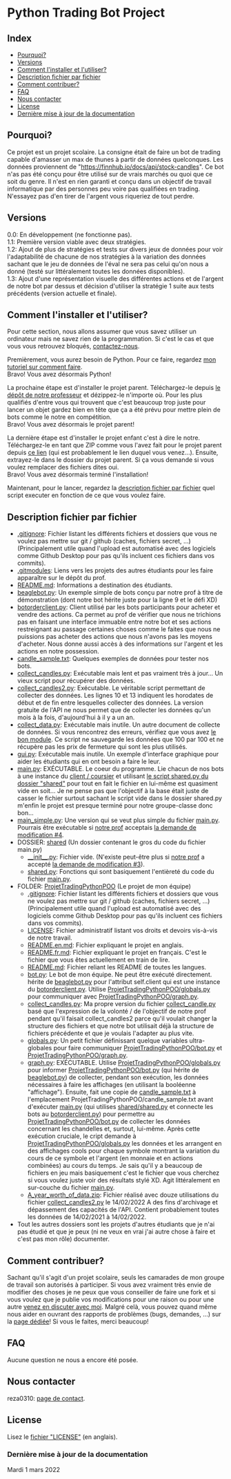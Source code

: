 # Python Trading Bot Project

## Index
- [Pourquoi?](https://github.com/reza0310/ProjetTradingPythonPOO/blob/main/README.fr.md#pourquoi)
- [Versions](https://github.com/reza0310/ProjetTradingPythonPOO/blob/main/README.fr.md#versions)
- [Comment l'installer et l'utiliser?](https://github.com/reza0310/ProjetTradingPythonPOO/blob/main/README.fr.md#comment-linstaller-et-lutiliser)
- [Description fichier par fichier](https://github.com/reza0310/ProjetTradingPythonPOO/blob/main/README.fr.md#description-fichier-par-fichier)
- [Comment contribuer?](https://github.com/reza0310/ProjetTradingPythonPOO/blob/main/README.fr.md#comment-contribuer)
- [FAQ](https://github.com/reza0310/ProjetTradingPythonPOO/blob/main/README.fr.md#faq)
- [Nous contacter](https://github.com/reza0310/ProjetTradingPythonPOO/blob/main/README.fr.md#nous-contacter)
- [License](https://github.com/reza0310/ProjetTradingPythonPOO/blob/main/README.fr.md#license)
- [Dernière mise à jour de la documentation](https://github.com/reza0310/ProjetTradingPythonPOO/blob/main/README.fr.md#dernière-mise-à-jour-de-la-documentation)

## Pourquoi?
Ce projet est un projet scolaire. La consigne était de faire un bot de trading capable d'amasser un max de thunes à partir de données quelconques. Les données proviennent de "https://finnhub.io/docs/api/stock-candles". Ce bot n'as pas été conçu pour être utilisé sur de vrais marchés ou quoi que ce soit du genre. Il n'est en rien garanti et conçu dans un objectif de travail informatique par des personnes peu voire pas qualifiées en trading. N'essayez pas d'en tirer de l'argent vous riqueriez de tout perdre.

## Versions
0.0: En développement (ne fonctionne pas).<br>
1.1: Première version viable avec deux stratégies.<br>
1.2: Ajout de plus de stratégies et tests sur divers jeux de données pour voir l'adaptabilité de chacune de nos stratégies à la variation des données sachant que le jeu de données de l'éval ne sera pas celui qu'on nous a donné (testé sur littéralement toutes les données disponibles).<br>
1.3: Ajout d'une représentation visuelle des différentes actions et de l'argent de notre bot par dessus et décision d'utiliser la stratégie 1 suite aux tests précédents (version actuelle et finale).<br>

## Comment l'installer et l'utiliser?
Pour cette section, nous allons assumer que vous savez utiliser un ordinateur mais ne savez rien de la programmation. Si c'est le cas et que vous vous retrouvez bloqués, [contactez-nous](https://github.com/reza0310/ProjetTradingPythonPOO/blob/main/README.fr.md#nous-contacter).

Premièrement, vous aurez besoin de Python. Pour ce faire, regardez [mon tutoriel sur comment faire](https://github.com/reza0310/Tutorials/blob/python/README.en.md).<br>
Bravo! Vous avez désormais Python!

La prochaine étape est d'installer le projet parent. Téléchargez-le depuis [le dépôt de notre professeur](https://github.com/benjaminforest/beagleboys) et dézippez-le n'importe où. Pour les plus qualifiés d'entre vous qui trouvent que c'est beaucoup trop juste pour lancer un objet gardez bien en tête que ça a été prévu pour mettre plein de bots comme le notre en compétition.<br>
Bravo! Vous avez désormais le projet parent!

La dernière étape est d'installer le projet enfant c'est à dire le notre. Téléchargez-le en tant que ZIP comme vous l'avez fait pour le projet parent depuis [ce lien](https://github.com/reza0310/ProjetTradingPythonPOO) (qui est probablement le lien duquel vous venez...). Ensuite, extrayez-le dans le dossier du projet parent. Si ça vous demande si vous voulez remplacer des fichiers dites oui.<br>
Bravo! Vous avez désormais terminé l'installation!

Maintenant, pour le lancer, regardez la [description fichier par fichier](https://github.com/reza0310/ProjetTradingPythonPOO/blob/main/README.fr.md#description-fichier-par-fichier) quel script executer en fonction de ce que vous voulez faire.

## Description fichier par fichier
- [.gitignore](https://github.com/benjaminforest/beagleboys/blob/main/.gitignore): Fichier listant les différents fichiers et dossiers que vous ne voulez pas mettre sur git / github (caches, fichiers secret, ...) (Principalement utile quand l'upload est automatisé avec des logiciels comme Github Desktop pour pas qu'ils incluent ces fichiers dans vos commits).
- [.gitmodules](https://github.com/benjaminforest/beagleboys/blob/main/.gitmodules): Liens vers les projets des autres étudiants pour les faire apparaître sur le dépôt du prof.
- [README.md](https://github.com/benjaminforest/beagleboys/blob/main/README.md): Informations a destination des étudiants.
- [beaglebot.py](https://github.com/benjaminforest/beagleboys/blob/main/beaglebot.py): Un exemple simple de bots conçu par notre prof à titre de démonstration (dont notre bot hérite juste pour la ligne 9 et le défi XD)
- [botorderclient.py](https://github.com/benjaminforest/beagleboys/blob/main/botorderclient.py): Client utilisé par les bots participants pour acheter et vendre des actions. Ca permet au prof de vérifier que nous ne trichions pas en faisant une interface immuable entre notre bot et ses actions restreignant au passage certaines choses comme le faites que nous ne puissions pas acheter des actions que nous n'avons pas les moyens d'acheter. Nous donne aussi accès à des informations sur l'argent et les actions en notre possession.
- [candle_sample.txt](https://github.com/benjaminforest/beagleboys/blob/main/candle_sample.txt): Quelques exemples de données pour tester nos bots.
- [collect_candles.py](https://github.com/benjaminforest/beagleboys/blob/main/collect_candles.py): Exécutable mais lent et pas vraiment très à jour... Un vieux script pour récupérer des données.
- [collect_candles2.py](https://github.com/benjaminforest/beagleboys/blob/main/collect_candles2.py): Exécutable. Le véritable script permettant de collecter des données. Les lignes 10 et 13 indiquent les horodates de début et de fin entre lesquelles collecter des données. La version gratuite de l'API ne nous permet que de collecter les données qu'un mois à la fois, d'aujourd'hui à il y a un an.
- [collect_data.py](https://github.com/benjaminforest/beagleboys/blob/main/collect_data.py): Exécutable mais inutile. Un autre document de collecte de données. Si vous rencontrez des erreurs, vérifiez que vous avez [le bon module](https://stackoverflow.com/questions/42905748/i-am-getting-attribute-error-module-object-has-no-attribute-enabletrace-whi). Ce script ne sauvegarde les données que 100 par 100 et ne récupère pas les prix de fermeture qui sont les plus utilisés.
- [gui.py](https://github.com/benjaminforest/beagleboys/blob/main/gui.py): Exécutable mais inutile. Un exemple d'interface graphique pour aider les étudiants qui en ont besoin a faire le leur.
- [main.py](https://github.com/benjaminforest/beagleboys/blob/main/main.py): EXÉCUTABLE. Le coeur du programme. Lie chacun de nos bots à une instance du [client / coursier](https://github.com/benjaminforest/beagleboys/blob/main/botorderclient.py) et utilisant [le script shared.py du dossier "shared"](https://github.com/benjaminforest/beagleboys/blob/main/shared/shared.py) pour tout en fait le fichier en lui-même est quasiment vide en soit... Je ne pense pas que l'objectif à la base était juste de casser le fichier surtout sachant le script vide dans le dossier shared.py m'enfin le projet est presque terminé pour notre groupe-classe donc bon...
- [main_simple.py](https://github.com/benjaminforest/beagleboys/blob/main/main_simple.py): Une version qui se veut plus simple du fichier [main.py](https://github.com/benjaminforest/beagleboys/blob/main/main.py). Pourrais être exécutable si [notre prof](https://github.com/benjaminforest) acceptais [la demande de modification #4](https://github.com/benjaminforest/beagleboys/pull/4).
- DOSSIER: [shared](https://github.com/benjaminforest/beagleboys/tree/main/shared) (Un dossier contenant le gros du code du fichier main.py)
    - [\_\_init__.py](https://github.com/benjaminforest/beagleboys/blob/main/shared/__init__.py): Fichier vide. (N'existe peut-être plus si [notre prof](https://github.com/benjaminforest) a accepté [la demande de modification #3](https://github.com/benjaminforest/beagleboys/pull/3)).
    - [shared.py](https://github.com/benjaminforest/beagleboys/blob/main/shared/shared.py): Fonctions qui sont basiquement l'entièreté du code du fichier [main.py](https://github.com/benjaminforest/beagleboys/blob/main/main.py).
- FOLDER: [ProjetTradingPythonPOO](https://github.com/reza0310/ProjetTradingPythonPOO) (Le projet de mon équipe)
    - [.gitignore](https://github.com/reza0310/ProjetTradingPythonPOO/blob/main/.gitignore): Fichier listant les différents fichiers et dossiers que vous ne voulez pas mettre sur git / github (caches, fichiers secret, ...) (Principalement utile quand l'upload est automatisé avec des logiciels comme Github Desktop pour pas qu'ils incluent ces fichiers dans vos commits).
    - [LICENSE](https://github.com/reza0310/ProjetTradingPythonPOO/blob/main/LICENSE): Fichier administratif listant vos droits et devoirs vis-à-vis de notre travail.
    - [README.en.md](https://github.com/reza0310/ProjetTradingPythonPOO/blob/main/README.en.md): Fichier expliquant le projet en anglais.
    - [README.fr.md](https://github.com/reza0310/ProjetTradingPythonPOO/blob/main/README.fr.md): Fichier expliquant le projet en français. C'est le fichier que vous êtes actuellement en train de lire.
    - [README.md](https://github.com/reza0310/ProjetTradingPythonPOO/blob/main/README.md): Fichier reliant les README de toutes les langues.
    - [bot.py](https://github.com/reza0310/ProjetTradingPythonPOO/blob/main/bot.py): Le bot de mon équipe. Ne peut être exécuté directement. hérite de [beaglebot.py](https://github.com/benjaminforest/beagleboys/blob/main/beaglebot.py) pour l'attribut self.client qui est une instance du [botorderclient.py](https://github.com/benjaminforest/beagleboys/blob/main/botorderclient.py). Utilise [ProjetTradingPythonPOO/globals.py](https://github.com/reza0310/ProjetTradingPythonPOO/blob/main/globals.py) pour communiquer avec [ProjetTradingPythonPOO/graph.py](https://github.com/reza0310/ProjetTradingPythonPOO/blob/main/graph.py).
    - [collect_candles.py](https://github.com/reza0310/ProjetTradingPythonPOO/blob/main/collect_candles.py): Ma propre version du fichier [collect_candle.py](https://github.com/benjaminforest/beagleboys/blob/main/collect_candles.py) basé que l'expression de la volonté / de l'objectif de notre prof pendant qu'il faisait collect_candles2 parce qu'il voulait changer la structure des fichiers et que notre bot utilisait déjà la structure de fichiers précédente et que je voulais l'adapter au plus vite.
    - [globals.py](https://github.com/reza0310/ProjetTradingPythonPOO/blob/main/globals.py): Un petit fichier définissant quelque variables ultra-globales pour faire communiquer [ProjetTradingPythonPOO/bot.py](https://github.com/reza0310/ProjetTradingPythonPOO/blob/main/bot.py) et [ProjetTradingPythonPOO/graph.py](https://github.com/reza0310/ProjetTradingPythonPOO/blob/main/graph.py).
    - [graph.py](https://github.com/reza0310/ProjetTradingPythonPOO/blob/main/graph.py): EXÉCUTABLE. Utilise [ProjetTradingPythonPOO/globals.py](https://github.com/reza0310/ProjetTradingPythonPOO/blob/main/globals.py) pour informer [ProjetTradingPythonPOO/bot.py](https://github.com/reza0310/ProjetTradingPythonPOO/blob/main/bot.py) (qui hérite de [beaglebot.py](https://github.com/benjaminforest/beagleboys/blob/main/beaglebot.py)) de collecter, pendant son exécution, les données nécessaires à faire les affichages (en utilisant la booléenne "affichage"). Ensuite, fait une copie de [candle_sample.txt](https://github.com/benjaminforest/beagleboys/blob/main/candle_sample.txt) à l'emplacement ProjetTradingPythonPOO/candle_sample.txt avant d'exécuter [main.py](https://github.com/benjaminforest/beagleboys/blob/main/main.py) (qui utilises [shared/shared.py](https://github.com/benjaminforest/beagleboys/blob/main/shared/shared.py) et connecte les bots au [botorderclient.py](https://github.com/benjaminforest/beagleboys/blob/main/botorderclient.py)) pour permettre au [ProjetTradingPythonPOO/bot.py](https://github.com/reza0310/ProjetTradingPythonPOO/blob/main/bot.py) de collecter les données concernant les chandelles et, surtout, lui-même. Après cette exécution cruciale, le cript demande à [ProjetTradingPythonPOO/globals.py](https://github.com/reza0310/ProjetTradingPythonPOO/blob/main/globals.py) les données et les arrangent en des affichages cools pour chaque symbole montrant la variation du cours de ce symbole et l'argent (en monnaie et en actions combinées) au cours du temps. Je sais qu'il y a beaucoup de fichiers en jeu mais basiquement c'est le fichier que vous cherchez si vous voulez juste voir des résultats stylé XD. Agit littéralement en sur-couche du fichier [main.py](https://github.com/benjaminforest/beagleboys/blob/main/main.py).
    - [A_year_worth_of_data.zip](https://github.com/reza0310/ProjetTradingPythonPOO/blob/main/A_year_worth_of_data.zip): Fichier réalisé avec douze utilisations du fichier [collect_candles2.py](https://github.com/benjaminforest/beagleboys/blob/main/collect_candles2.py) le 14/02/2022 A des fins d'archivage et dépassement des capacités de l'API. Contient probablement toutes les données de 14/02/2021 à 14/02/2022.
- Tout les autres dossiers sont les projets d'autres étudiants que je n'ai pas étudié et que je peux (ni ne veux en vrai j'ai autre chose à faire et c'est pas mon rôle) documenter.

## Comment contribuer?
Sachant qu'il s'agit d'un projet scolaire, seuls les camarades de mon groupe de travail son autorisés à participer. Si vous avez vraiment très envie de modifier des choses je ne peux que vous conseiller de faire une fork et si vous voulez que je publie vos modifications pour une raison ou pour une autre [venez en discuter avec moi](https://github.com/reza0310/ProjetTradingPythonPOO#contact-us).
Malgré celà, vous pouvez quand même nous aider en ouvrant des rapports de problèmes (bugs, demandes, ...) sur la [page dédiée](https://github.com/reza0310/ProjetTradingPythonPOO/issues)! Si vous le faites, merci beaucoup!

## FAQ
Aucune question ne nous a encore été posée.

## Nous contacter
reza0310: [page de contact](https://github.com/reza0310#a-propos-de-mon-profil).

## License
Lisez le [fichier "LICENSE"](https://github.com/reza0310/ProjetTradingPythonPOO/blob/main/LICENSE) (en anglais).

### Dernière mise à jour de la documentation 
Mardi 1 mars 2022
